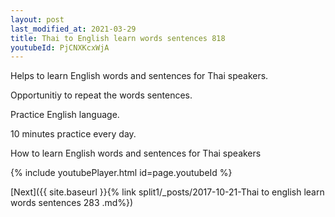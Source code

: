 ```yaml
---
layout: post
last_modified_at: 2021-03-29
title: Thai to English learn words sentences 818 
youtubeId: PjCNXKcxWjA
---
```

 
 
Helps to learn English words and sentences for Thai speakers.

Opportunitiy to repeat the words sentences. 

Practice English language. 
 
10 minutes practice every day. 
 
How to learn English words and sentences for Thai speakers 
 
{% include youtubePlayer.html id=page.youtubeId %}
 
 
[Next]({{ site.baseurl }}{% link  split1/_posts/2017-10-21-Thai to english learn words sentences 283 .md%})
 
